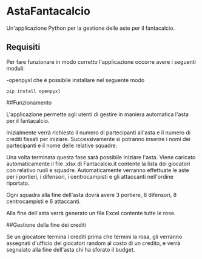 # AstaFantacalcio
Un'applicazione Python per la gestione delle aste per il fantacalcio.

## Requisiti
Per fare funzionare in modo corretto l'applicazione occorre avere i seguenti moduli:

-openpyxl che è possibile installare nel seguente modo

```
pip install openpyxl 
```

##Funzionamento

L'applicazione permette agli utenti di gestire in maniera automatica l'asta per il fantacalcio.

Inizialmente verrà richiesto il numero di partecipanti all'asta e il numero di crediti fissati per iniziare.
Successivamente si potranno inserire i nomi dei partecipanti e il nome delle relative squadre.

Una volta terminata questa fase sarà possibile iniziare l'asta. 
Viene caricato automaticamente il file .xlsx di Fantacalcio.it contente la lista dei giocatori con relativo ruoli e squadre.
Automaticamente verranno effettuate le aste per i portieri, i difensori, i centrocampisti e gli attaccanti nell'ordine riportato.

Ogni squadra alla fine dell'asta dovrà avere 3 portiere, 8 difensori, 8 centrocampisti e 6 attaccanti.

Alla fine dell'asta verrà generato un file Excel contente tutte le rose.

##Gestione della fine dei crediti

Se un giocatore termina i crediti prima che termini la rosa, gli verranno assegnati d'ufficio dei giocatori random al costo di un credito, e verrà segnalato alla fine dell'asta chi ha sforato il budget.
